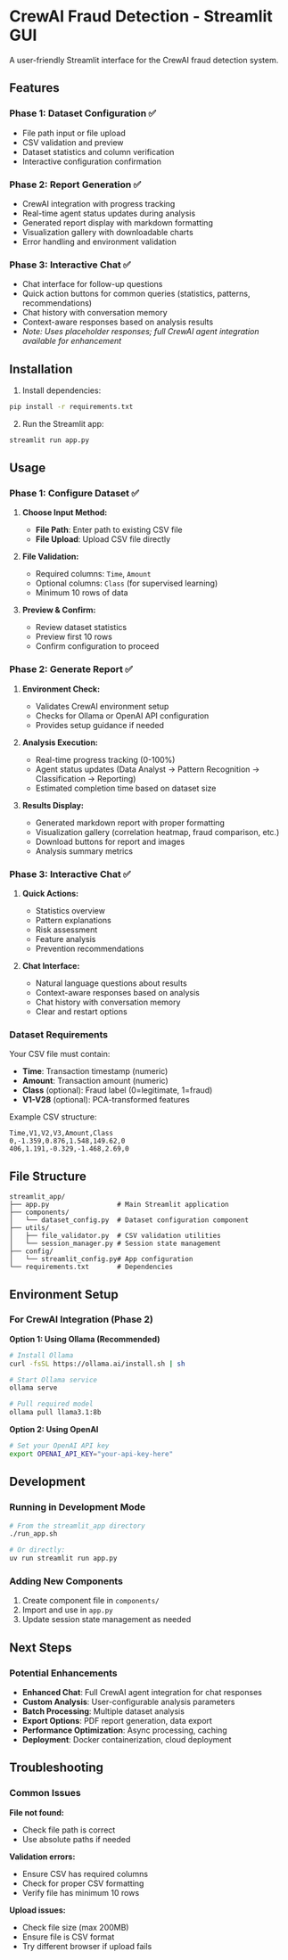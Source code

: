 # CrewAI Fraud Detection - Streamlit GUI

A user-friendly Streamlit interface for the CrewAI fraud detection system.

## Features

### Phase 1: Dataset Configuration ✅
- File path input or file upload
- CSV validation and preview
- Dataset statistics and column verification
- Interactive configuration confirmation

### Phase 2: Report Generation ✅
- CrewAI integration with progress tracking
- Real-time agent status updates during analysis
- Generated report display with markdown formatting
- Visualization gallery with downloadable charts
- Error handling and environment validation

### Phase 3: Interactive Chat ✅
- Chat interface for follow-up questions
- Quick action buttons for common queries (statistics, patterns, recommendations)
- Chat history with conversation memory
- Context-aware responses based on analysis results
- *Note: Uses placeholder responses; full CrewAI agent integration available for enhancement*

## Installation

1. Install dependencies:
```bash
pip install -r requirements.txt
```

2. Run the Streamlit app:
```bash
streamlit run app.py
```

## Usage

### Phase 1: Configure Dataset ✅

1. **Choose Input Method:**
   - **File Path**: Enter path to existing CSV file
   - **File Upload**: Upload CSV file directly

2. **File Validation:**
   - Required columns: `Time`, `Amount`
   - Optional columns: `Class` (for supervised learning)
   - Minimum 10 rows of data

3. **Preview & Confirm:**
   - Review dataset statistics
   - Preview first 10 rows
   - Confirm configuration to proceed

### Phase 2: Generate Report ✅

1. **Environment Check:**
   - Validates CrewAI environment setup
   - Checks for Ollama or OpenAI API configuration
   - Provides setup guidance if needed

2. **Analysis Execution:**
   - Real-time progress tracking (0-100%)
   - Agent status updates (Data Analyst → Pattern Recognition → Classification → Reporting)
   - Estimated completion time based on dataset size

3. **Results Display:**
   - Generated markdown report with proper formatting
   - Visualization gallery (correlation heatmap, fraud comparison, etc.)
   - Download buttons for report and images
   - Analysis summary metrics

### Phase 3: Interactive Chat ✅

1. **Quick Actions:**
   - Statistics overview
   - Pattern explanations
   - Risk assessment
   - Feature analysis
   - Prevention recommendations

2. **Chat Interface:**
   - Natural language questions about results
   - Context-aware responses based on analysis
   - Chat history with conversation memory
   - Clear and restart options

### Dataset Requirements

Your CSV file must contain:

- **Time**: Transaction timestamp (numeric)
- **Amount**: Transaction amount (numeric)
- **Class** (optional): Fraud label (0=legitimate, 1=fraud)
- **V1-V28** (optional): PCA-transformed features

Example CSV structure:
```csv
Time,V1,V2,V3,Amount,Class
0,-1.359,0.876,1.548,149.62,0
406,1.191,-0.329,-1.468,2.69,0
```

## File Structure

```
streamlit_app/
├── app.py                 # Main Streamlit application
├── components/
│   └── dataset_config.py  # Dataset configuration component
├── utils/
│   ├── file_validator.py  # CSV validation utilities
│   └── session_manager.py # Session state management
├── config/
│   └── streamlit_config.py# App configuration
└── requirements.txt       # Dependencies
```

## Environment Setup

### For CrewAI Integration (Phase 2)

**Option 1: Using Ollama (Recommended)**
```bash
# Install Ollama
curl -fsSL https://ollama.ai/install.sh | sh

# Start Ollama service
ollama serve

# Pull required model
ollama pull llama3.1:8b
```

**Option 2: Using OpenAI**
```bash
# Set your OpenAI API key
export OPENAI_API_KEY="your-api-key-here"
```

## Development

### Running in Development Mode

```bash
# From the streamlit_app directory
./run_app.sh

# Or directly:
uv run streamlit run app.py
```

### Adding New Components

1. Create component file in `components/`
2. Import and use in `app.py`
3. Update session state management as needed

## Next Steps

### Potential Enhancements
- **Enhanced Chat**: Full CrewAI agent integration for chat responses
- **Custom Analysis**: User-configurable analysis parameters
- **Batch Processing**: Multiple dataset analysis
- **Export Options**: PDF report generation, data export
- **Performance Optimization**: Async processing, caching
- **Deployment**: Docker containerization, cloud deployment

## Troubleshooting

### Common Issues

**File not found:**
- Check file path is correct
- Use absolute paths if needed

**Validation errors:**
- Ensure CSV has required columns
- Check for proper CSV formatting
- Verify file has minimum 10 rows

**Upload issues:**
- Check file size (max 200MB)
- Ensure file is CSV format
- Try different browser if upload fails